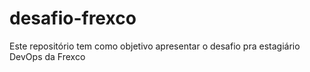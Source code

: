 # desafio-frexco
Este repositório tem como objetivo apresentar o desafio pra estagiário DevOps da Frexco

